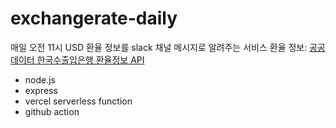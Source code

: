 # exchangerate-daily

매일 오전 11시 USD 환율 정보를 slack 채널 메시지로 알려주는 서비스
환율 정보: [공공데이터 한국수출입은행 환율정보 API](https://www.data.go.kr/data/3068846/openapi.do)

* node.js 
* express
* vercel serverless function
* github action

